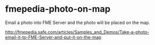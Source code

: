 fmepedia-photo-on-map
=====================

Email a photo into FME Server and the photo will be placed on the map.

http://fmepedia.safe.com/articles/Samples_and_Demos/Take-a-photo-email-it-to-FME-Server-and-put-it-on-the-map